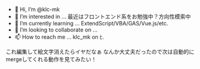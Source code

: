﻿- 👋 Hi, I’m @klc-mk 
- 👀 I’m interested in ... 最近はフロントエンド系をお勉強中？方向性模索中
- 🌱 I’m currently learning ...  ExtendScript/VBA/GAS/Vue.js/etc.
- 💞️ I’m looking to collaborate on ... 
- 📫 How to reach me ... klc_mk on ﾋ.

これ編集して絵文字消えたらイヤだなぁ
なんか大丈夫だったので次は自動的にmergeしてくれる動作を見てみたい！
<!---
klc-mk/klc-mk is a ✨ special ✨ repository because its `README.md` (this file) appears on your GitHub profile.
You can click the Preview link to take a look at your changes.
--->
